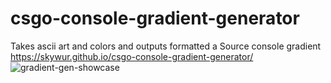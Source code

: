 # csgo-console-gradient-generator
Takes ascii art and colors and outputs formatted a Source console gradient
<br>
https://skywur.github.io/csgo-console-gradient-generator/
![gradient-gen-showcase](https://user-images.githubusercontent.com/46612603/230599916-727c49b5-28b0-493f-81ad-75e9989c219c.png)

